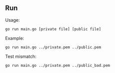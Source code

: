 ## Run
Usage:
```
go run main.go [private file] [public file]
```
Example:
```
go run main.go ../private.pem ../public.pem
```
Test mismatch:
```
go run main.go ../private.pem ../public_bad.pem
```